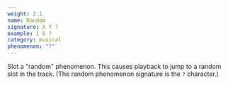 ```yaml
---
weight: 2.1
name: Random
signature: X Y ?
example: 1 5 ?
category: musical
phenomenon: "?"
---
```

Slot a "random" phenomenon. This causes playback to jump to a random slot in the track. (The random phenomenon signature is the `?` character.)